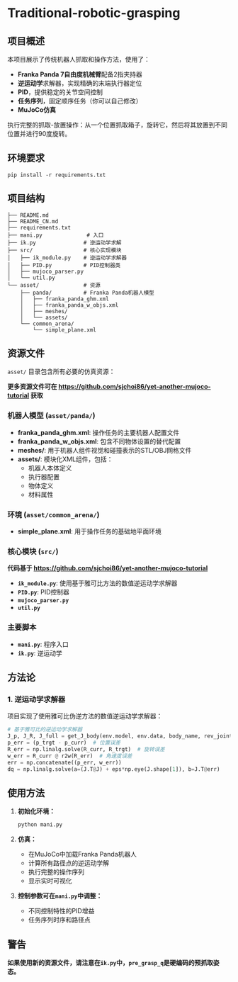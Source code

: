 # Traditional-robotic-grasping

## 项目概述

本项目展示了传统机器人抓取和操作方法，使用了：
- **Franka Panda 7自由度机械臂**配备2指夹持器
- **逆运动学**求解器，实现精确的末端执行器定位
- **PID**，提供稳定的关节空间控制
- **任务序列**，固定顺序任务（你可以自己修改）
- **MuJoCo仿真**

执行完整的抓取-放置操作：从一个位置抓取箱子，旋转它，然后将其放置到不同位置并进行90度旋转。

## 环境要求

```
pip install -r requirements.txt
```

## 项目结构

```
├── README.md
├── README_CN.md
├── requirements.txt
├── mani.py              # 入口
├── ik.py               # 逆运动学求解
├── src/                # 核心实现模块
│   ├── ik_module.py    # 逆运动学求解器
│   ├── PID.py          # PID控制器类
│   ├── mujoco_parser.py 
│   └── util.py         
└── asset/              # 资源
    ├── panda/          # Franka Panda机器人模型
    │   ├── franka_panda_ghm.xml
    │   ├── franka_panda_w_objs.xml
    │   ├── meshes/     
    │   └── assets/     
    └── common_arena/   
        └── simple_plane.xml
```

## 资源文件

`asset/` 目录包含所有必要的仿真资源：

**更多资源文件可在 https://github.com/sjchoi86/yet-another-mujoco-tutorial 获取**

### 机器人模型 (`asset/panda/`)
- **franka_panda_ghm.xml**: 操作任务的主要机器人配置文件
- **franka_panda_w_objs.xml**: 包含不同物体设置的替代配置
- **meshes/**: 用于机器人组件视觉和碰撞表示的STL/OBJ网格文件
- **assets/**: 模块化XML组件，包括：
  - 机器人本体定义
  - 执行器配置
  - 物体定义
  - 材料属性

### 环境 (`asset/common_arena/`)
- **simple_plane.xml**: 用于操作任务的基础地平面环境

### 核心模块 (`src/`)

**代码基于 https://github.com/sjchoi86/yet-another-mujoco-tutorial**

- **`ik_module.py`**: 使用基于雅可比方法的数值逆运动学求解器
- **`PID.py`**: PID控制器
- **`mujoco_parser.py`**
- **`util.py`**

### 主要脚本

- **`mani.py`**: 程序入口
- **`ik.py`**: 逆运动学

## 方法论

### 1. 逆运动学求解器

项目实现了使用雅可比伪逆方法的数值逆运动学求解器：

```python
# 基于雅可比的逆运动学求解器
J_p, J_R, J_full = get_J_body(env.model, env.data, body_name, rev_joint_idxs=env.rev_joint_idxs)
p_err = (p_trgt - p_curr)  # 位置误差
R_err = np.linalg.solve(R_curr, R_trgt)  # 旋转误差
w_err = R_curr @ r2w(R_err)  # 角速度误差
err = np.concatenate((p_err, w_err))
dq = np.linalg.solve(a=(J.T@J) + eps*np.eye(J.shape[1]), b=J.T@err)
```

## 使用方法

1. **初始化环境：**
   ```python
   python mani.py
   ```

2. **仿真：**
   - 在MuJoCo中加载Franka Panda机器人
   - 计算所有路径点的逆运动学解
   - 执行完整的操作序列
   - 显示实时可视化

3. **控制参数可在`mani.py`中调整：**
   - 不同控制特性的PID增益
   - 任务序列时序和路径点

## 警告

**如果使用新的资源文件，请注意在`ik.py`中，`pre_grasp_q`是硬编码的预抓取姿态。**
